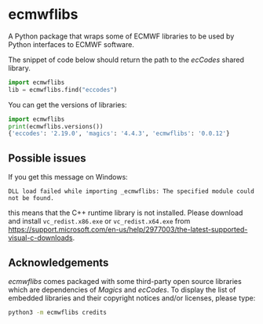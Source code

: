 # ecmwflibs

A Python package that wraps some of ECMWF libraries to be used by Python interfaces to ECMWF software.

The snippet of code below should return the path to the *ecCodes* shared library.

```python
import ecmwflibs
lib = ecmwflibs.find("eccodes")
```

You can  get the versions of libraries:

```python
import ecmwflibs
print(ecmwflibs.versions())
{'eccodes': '2.19.0', 'magics': '4.4.3', 'ecmwflibs': '0.0.12'}
```

## Possible issues

If you get this message on Windows:

`DLL load failed while importing _ecmwflibs: The specified module could not be found.`

this means that the C++ runtime library is not installed. Please download and install `vc_redist.x86.exe` or `vc_redist.x64.exe`
from https://support.microsoft.com/en-us/help/2977003/the-latest-supported-visual-c-downloads.

## Acknowledgements

*ecmwflibs* comes packaged with some third-party open source libraries which are dependencies of *Magics* and *ecCodes*. To display the list of embedded libraries and their copyright notices and/or licenses, please type:

```bash
python3 -m ecmwflibs credits
```
